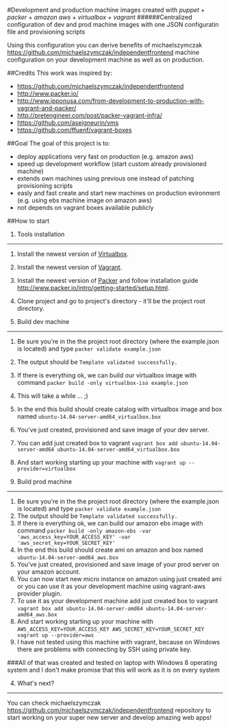 #Development and production machine images created with *puppet* + *packer* + *amazon aws* + *virtualbox* + *vagrant*
######Centralized configuration of dev and prod machine images with one JSON configuratin file and provisioning scripts

Using this configuration you can derive benefits of michaelszymczak https://github.com/michaelszymczak/independentfrontend machine configuration on your development machine as well as on production.

##Credits
This work was inspired by:
+ https://github.com/michaelszymczak/independentfrontend
+ http://www.packer.io/
+ http://www.ipponusa.com/from-development-to-production-with-vagrant-and-packer/
+ http://pretengineer.com/post/packer-vagrant-infra/
+ https://github.com/aseigneurin/vms
+ https://github.com/ffuenf/vagrant-boxes

##Goal
The goal of this project is to:
+ deploy applications very fast on production (e.g. amazon aws)
+ speed up development workflow (start custom already provisioned machine)
+ extends own machines using previous one instead of patching provisioning scripts
+ easly and fast create and start new machines on production evironment (e.g. using ebs machine image on amazon aws)
+ not depends on vagrant boxes available publicly

##How to start

1. Tools installation
---

1. Install the newest version of [Virtualbox](https://www.virtualbox.org/wiki/Downloads).
3. Install the newest version of [Vagrant](https://www.vagrantup.com/downloads).
4. Install the newest version of [Packer](http://www.packer.io/downloads.html) and follow installation guide http://www.packer.io/intro/getting-started/setup.html.
5. Clone project and go to project's directory - it'll be the project root directory.

2. Build dev machine
---

1. Be sure you're in the the project root directory (where the example.json is located) and type `packer validate example.json`
2. The output should be `Template validated successfully.`
3. If there is everything ok, we can build our virtualbox image with command `packer build -only virtualbox-iso example.json`
4. This will take a while ... ;)
4. In the end this build should create catalog with virtualbox image and box named `ubuntu-14.04-server-amd64_virtualbox.box`
5. You've just created, provisioned and save image of your dev server.
6. You can add just created box to vagrant `vagrant box add ubuntu-14.04-server-amd64 ubuntu-14.04-server-amd64_virtualbox.box`
7. And start working starting up your machine with `vagrant up --provider=virtualbox`

3. Build prod machine
---

1. Be sure you're in the the project root directory (where the example.json is located) and type `packer validate example.json`
2. The output should be `Template validated successfully.`
3. If there is everything ok, we can build our amazon ebs image with command `packer build -only amazon-ebs -var 'aws_access_key=YOUR_ACCESS_KEY' -var 'aws_secret_key=YOUR_SECRET_KEY'`
4. In the end this build should create ami on amazon and box named `ubuntu-14.04-server-amd64_aws.box`
5. You've just created, provisioned and save image of your prod server on your amazon account.
6. You can now start new micro instance on amazon using just created ami or you can use it as your development machine using vagrant-aws provider plugin.
6. To use it as your development machine add just created box to vagrant `vagrant box add ubuntu-14.04-server-amd64 ubuntu-14.04-server-amd64_aws.box`
7. And start working starting up your machine with `AWS_ACCESS_KEY=YOUR_ACCESS_KEY AWS_SECRET_KEY=YOUR_SECRET_KEY vagrant up --provider=aws`
8. I have not tested using this machine with vagrant, because on Windows there are problems with connecting by SSH using private key.

###All of that was created and tested on laptop with Windows 8 operating system and I don't make promise that this will work as it is on every system

4. What's next?
---
You can check michaelszymczak https://github.com/michaelszymczak/independentfrontend repository to start working on your super new server and develop amazing web apps!
